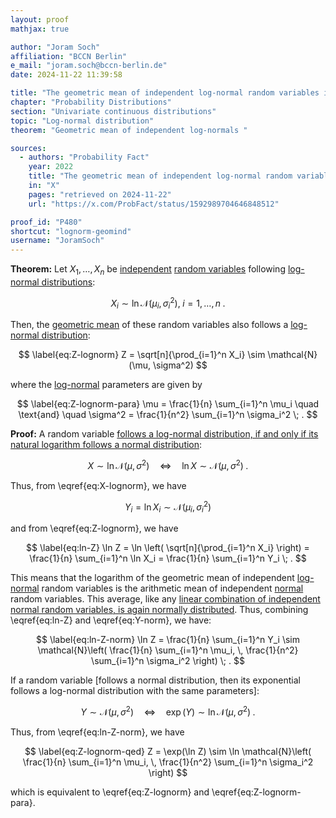 ```yaml
---
layout: proof
mathjax: true

author: "Joram Soch"
affiliation: "BCCN Berlin"
e_mail: "joram.soch@bccn-berlin.de"
date: 2024-11-22 11:39:58

title: "The geometric mean of independent log-normal random variables is a log-normal random variable"
chapter: "Probability Distributions"
section: "Univariate continuous distributions"
topic: "Log-normal distribution"
theorem: "Geometric mean of independent log-normals "

sources:
  - authors: "Probability Fact"
    year: 2022
    title: "The geometric mean of independent log-normal random variables has a log-normal distribution"
    in: "X"
    pages: "retrieved on 2024-11-22"
    url: "https://x.com/ProbFact/status/1592989704646848512"

proof_id: "P480"
shortcut: "lognorm-geomind"
username: "JoramSoch"
---
```



**Theorem:** Let $X_1, \ldots, X_n$ be [independent](/D/ind) [random variables](/D/rvar) following [log-normal distributions](/D/lognorm):

$$ \label{eq:X-lognorm}
X_i \sim \ln \mathcal{N}(\mu_i, \sigma_i^2), \; i = 1, \ldots, n \; .
$$

Then, the [geometric mean](/D/mean-geom) of these random variables also follows a [log-normal distribution](/D/lognorm):

$$ \label{eq:Z-lognorm}
Z = \sqrt[n]{\prod_{i=1}^n X_i} \sim \mathcal{N}(\mu, \sigma^2)
$$

where the [log-normal](/D/lognorm) parameters are given by

$$ \label{eq:Z-lognorm-para}
\mu      = \frac{1}{n} \sum_{i=1}^n \mu_i
\quad \text{and} \quad
\sigma^2 = \frac{1}{n^2} \sum_{i=1}^n \sigma_i^2 \; .
$$


**Proof:** A random variable [follows a log-normal distribution, if and only if its natural logarithm follows a normal distribution](/D/lognorm):

$$ \label{eq:lognorm-norm}
X \sim \ln \mathcal{N}(\mu, \sigma^2)
\quad \Leftrightarrow \quad
\ln X \sim \mathcal{N}(\mu, \sigma^2) \; .
$$

Thus, from \eqref{eq:X-lognorm}, we have

$$ \label{eq:Y-norm}
Y_i = \ln X_i \sim \mathcal{N}(\mu_i, \sigma_i^2)
$$

and from \eqref{eq:Z-lognorm}, we have

$$ \label{eq:ln-Z}
  \ln Z
= \ln \left( \sqrt[n]{\prod_{i=1}^n X_i} \right)
= \frac{1}{n} \sum_{i=1}^n \ln X_i
= \frac{1}{n} \sum_{i=1}^n Y_i \; .
$$

This means that the logarithm of the geometric mean of independent [log-normal](/D/lognorm) random variables is the arithmetic mean of independent [normal](/D/norm) random variables. This average, like any [linear combination of independent normal random variables, is again normally distributed](/P/norm-lincomb). Thus, combining \eqref{eq:ln-Z} and \eqref{eq:Y-norm}, we have:

$$ \label{eq:ln-Z-norm}
     \ln Z
=    \frac{1}{n} \sum_{i=1}^n Y_i
\sim \mathcal{N}\left( \frac{1}{n} \sum_{i=1}^n \mu_i, \, \frac{1}{n^2} \sum_{i=1}^n \sigma_i^2 \right) \; .
$$

If a random variable [follows a normal distribution, then its exponential follows a log-normal distribution with the same parameters]:

$$ \label{eq:norm-lognorm}
Y \sim \mathcal{N}(\mu, \sigma^2)
\quad \Leftrightarrow \quad
\exp(Y) \sim \ln \mathcal{N}(\mu, \sigma^2) \; .
$$

Thus, from \eqref{eq:ln-Z-norm}, we have

$$ \label{eq:Z-lognorm-qed}
     Z
=    \exp(\ln Z)
\sim \ln \mathcal{N}\left( \frac{1}{n} \sum_{i=1}^n \mu_i, \, \frac{1}{n^2} \sum_{i=1}^n \sigma_i^2 \right)
$$

which is equivalent to \eqref{eq:Z-lognorm} and \eqref{eq:Z-lognorm-para}.